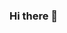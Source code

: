 ### Hi there 👋

<!--
**raulsr92/raulsr92** is a ✨ _special_ ✨ repository because its `README.md` (this file) appears on your GitHub profile.

Here are some ideas to get you started:

- 🔭 I am an Industrial Engineer. I love ❤ web development and being part of the interface design👨‍💻 . I love ❤ create value content in order to help others to learn something new in the same way I did. 
- 🌱 I’m currently learning JavaScript and Java
- 👯 I’m looking to collaborate on different open source projects
- 💬 Ask me about my videos hosted in YouTube
- ⚡ Fun fact: I love Harry Potter (books and movies)
